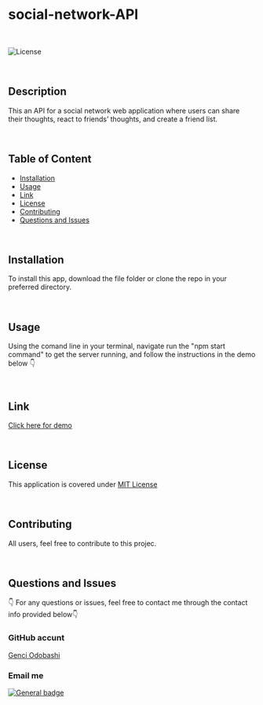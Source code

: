 # social-network-API

</br>

![License](https://img.shields.io/badge/License-MIT%20License-blue.svg)

</br>

## Description

This an API for a social network web application where users can share their thoughts, react to friends’ thoughts, and create a friend list.

</br>

## Table of Content


  - [Installation](#installation)
  - [Usage](#usage)
  - [Link](#link)
  - [License](#license)
  - [Contributing](#contributing)
  - [Questions and Issues](#questions-and-issues)
 

</br>

## Installation

To install this app, download the file folder or clone the repo in your preferred directory.

</br>

## Usage

Using the comand line in your terminal, navigate run the "npm start command" to get the server running, and follow the instructions in the demo below 👇

</br>

## Link

[Click here for demo](https://drive.google.com/file/d/1ZlHrnqngWa1ke5YFaFz3KubM7wSdafaP/view)

</br>


## License

This application is covered under [MIT License](https://choosealicense.com/licenses/mit/)

</br>

## Contributing

All users, feel free to contribute to this projec.

</br>

## Questions and Issues

👇 For any questions or issues, feel free to contact me through the contact info provided below👇

### GitHub accunt

[Genci Odobashi](https://github.com/odobashigenci)

### Email me

[![General badge](https://img.shields.io/badge/Gmail-D14836?style=for-the-badge&logo=gmail&logoColor=white)](mailto:odobashigenci@gmail.com)
